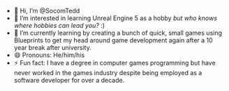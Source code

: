 - 👋 Hi, I’m @SocomTedd
- 👀 I’m interested in learning Unreal Engine 5 as a hobby _but who knows where hobbies can lead you?_ :)
- 🌱 I’m currently learning by creating a bunch of quick, small games using Blueprints to get my head around game development again after a 10 year break after university.
- 😄 Pronouns: He/him/his
- ⚡ Fun fact: I have a degree in computer games programming but have never worked in the games industry despite being employed as a software developer for over a decade.

<!---
SocomTedd/SocomTedd is a ✨ special ✨ repository because its `README.md` (this file) appears on your GitHub profile.
You can click the Preview link to take a look at your changes.
--->

